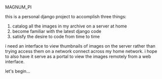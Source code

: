 MAGNUM_PI

this is a personal django project to accomplish three things:

  1. catalog all the images in my archive on a server at home
  2. become familiar with the latest django code
  3. satisfy the desire to code from time to time

i need an interface to view thumbnails of images on the server 
rather than trying access them on a network connect across my
home network. i hope to also have it serve as a portal to view
the images remotely from a web interface.

let's begin...

